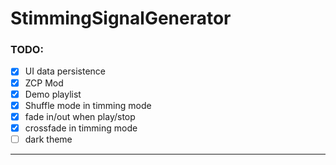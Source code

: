 # StimmingSignalGenerator
### TODO:
- [x] UI data persistence
- [x] ZCP Mod
- [x] Demo playlist
- [x] Shuffle mode in timming mode
- [x] fade in/out when play/stop
- [x] crossfade in timming mode
- [ ] dark theme
---
